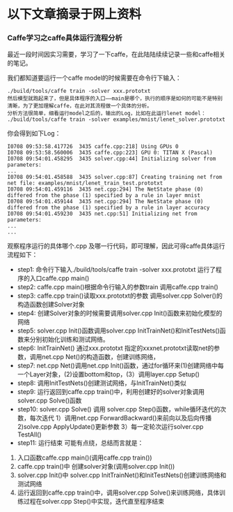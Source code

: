 # 以下文章摘录于网上资料

### Caffe学习之caffe具体运行流程分析

最近一段时间因实习需要，学习了一下caffe，在此陆陆续续记录一些和caffe相关的笔记。

我们都知道要运行一个caffe model的时候需要在命令行下输入：
```
./build/tools/caffe train -solver xxx.prototxt 
然后模型就跑起来了，但是具体程序的入口——main是哪个，执行的顺序是如何的可能不是特别清晰，为了更加理解caffe，在此对其流程做一个具体的分析。
分析方法很简单，细看运行model之后的，输出的Log，比如在此运行lenet model：
./build/tools/caffe train -solver examples/mnist/lenet_solver.prototxt
```

你会得到如下Log：
```
I0708 09:53:58.417726  3435 caffe.cpp:218] Using GPUs 0
I0708 09:53:58.560006  3435 caffe.cpp:223] GPU 0: TITAN X (Pascal)
I0708 09:54:01.458295  3435 solver.cpp:44] Initializing solver from parameters: 
...
I0708 09:54:01.458588  3435 solver.cpp:87] Creating training net from net file: examples/mnist/lenet_train_test.prototxt
I0708 09:54:01.459116  3435 net.cpp:294] The NetState phase (0) differed from the phase (1) specified by a rule in layer mnist
I0708 09:54:01.459144  3435 net.cpp:294] The NetState phase (0) differed from the phase (1) specified by a rule in layer accuracy
I0708 09:54:01.459230  3435 net.cpp:51] Initializing net from parameters:
...
...
```

观察程序运行的具体哪个.cpp 及哪一行代码，即可理解，因此可得caffe具体运行流程如下：

- step1: 命令行下输入./build/tools/caffe train -solver xxx.prototxt 运行了程序的入口caffe.cpp main()
- step2: caffe.cpp main()根据命令行输入的参数train 调用caffe.cpp train()
- step3: caffe.cpp train()读取xxx.prototxt的参数 调用solver.cpp Solver()的构造函数创建Solver对象
- step4: 创建Solver对象的时候需要调用solver.cpp Init()函数来初始化模型的网络
- step5: solver.cpp Init()函数调用solver.cpp InitTrainNet()和InitTestNets()函数来分别初始化训练和测试网络。
- step6: InitTrainNet() 通过xxx.prototxt 指定的xxxnet.prototxt读取net的参数，调用net.cpp Net()的构造函数，创建训练网络，
- step7: net.cpp Net()调用net.cpp Init()函数，通过for循环来(1)创建网络中每一个Layer对象，(2)设置bottom和top，(3）调用layer.cpp Setup()
- step8: 调用InitTestNets()创建测试网络，与InitTrainNet()类似
- step9: 运行返回到caffe.cpp train()中，利用创建好的solver对象调用solver.cpp Solve()函数
- step10: solver.cpp Solve() 调用 solver.cpp Step()函数，while循环迭代的次数，每次迭代 1）调用net.cpp ForwardBackward()来前向以及后向传播 2)solve.cpp ApplyUpdate()更新参数 3）每一定轮次运行solver.cpp TestAll()
- step11: 运行结束
可能有点绕，总结而言就是：

1.  入口函数caffe.cpp main()(调用caffe.cpp train()) 
2.  caffe.cpp train()中 创建solver对象(调用solver.cpp Init()) 
3.  solver.cpp Init()中 solver.cpp InitTrainNet()和InitTestNets()创建训练网络和测试网络 
4.  运行返回到caffe.cpp train()中，调用solver.cpp Solve()来训练网络，具体训练过程在solver.cpp Step()中实现，迭代直至程序结束

